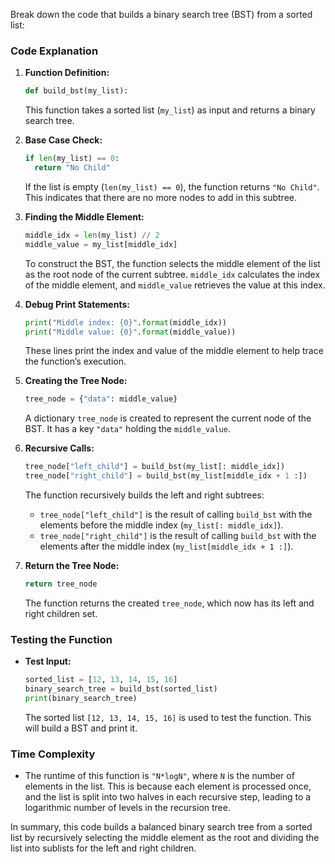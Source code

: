 Break down the code that builds a binary search tree (BST) from a sorted list:

### Code Explanation

1. **Function Definition:**
   ```python
   def build_bst(my_list):
   ```
   This function takes a sorted list (`my_list`) as input and returns a binary search tree.

2. **Base Case Check:**
   ```python
   if len(my_list) == 0:
     return "No Child"
   ```
   If the list is empty (`len(my_list) == 0`), the function returns `"No Child"`. This indicates that there are no more nodes to add in this subtree.

3. **Finding the Middle Element:**
   ```python
   middle_idx = len(my_list) // 2 
   middle_value = my_list[middle_idx]
   ```
   To construct the BST, the function selects the middle element of the list as the root node of the current subtree. `middle_idx` calculates the index of the middle element, and `middle_value` retrieves the value at this index.

4. **Debug Print Statements:**
   ```python
   print("Middle index: {0}".format(middle_idx))
   print("Middle value: {0}".format(middle_value))
   ```
   These lines print the index and value of the middle element to help trace the function’s execution.

5. **Creating the Tree Node:**
   ```python
   tree_node = {"data": middle_value}
   ```
   A dictionary `tree_node` is created to represent the current node of the BST. It has a key `"data"` holding the `middle_value`.

6. **Recursive Calls:**
   ```python
   tree_node["left_child"] = build_bst(my_list[: middle_idx])
   tree_node["right_child"] = build_bst(my_list[middle_idx + 1 :])
   ```
   The function recursively builds the left and right subtrees:
   - `tree_node["left_child"]` is the result of calling `build_bst` with the elements before the middle index (`my_list[: middle_idx]`).
   - `tree_node["right_child"]` is the result of calling `build_bst` with the elements after the middle index (`my_list[middle_idx + 1 :]`).

7. **Return the Tree Node:**
   ```python
   return tree_node
   ```
   The function returns the created `tree_node`, which now has its left and right children set.

### Testing the Function

- **Test Input:**
  ```python
  sorted_list = [12, 13, 14, 15, 16]
  binary_search_tree = build_bst(sorted_list)
  print(binary_search_tree)
  ```
  The sorted list `[12, 13, 14, 15, 16]` is used to test the function. This will build a BST and print it.

### Time Complexity

- The runtime of this function is `"N*logN"`, where `N` is the number of elements in the list. This is because each element is processed once, and the list is split into two halves in each recursive step, leading to a logarithmic number of levels in the recursion tree.

In summary, this code builds a balanced binary search tree from a sorted list by recursively selecting the middle element as the root and dividing the list into sublists for the left and right children.


